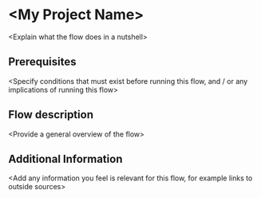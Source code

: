 \<My Project Name\>
====================
\<Explain what the flow does in a nutshell\>

Prerequisites
-------------
\<Specify conditions that must exist before running this flow, and / or any implications of running this flow\>

Flow description
-----------------
\<Provide a general overview of the flow\>

Additional Information
----------------------
\<Add any information you feel is relevant for this flow, for example links to outside sources\>




